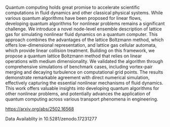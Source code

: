 Quantum computing holds great promise to accelerate scientific computations in fluid dynamics and other classical physical systems. While various quantum algorithms have been proposed for linear flows, developing quantum algorithms for nonlinear problems remains a significant challenge. We introduce a novel node-level ensemble description of lattice gas for simulating nonlinear fluid dynamics on a quantum computer. This approach combines the advantages of the lattice Boltzmann method, which offers low-dimensional representation, and lattice gas cellular automata, which provide linear collision treatment. Building on this framework, we propose a quantum lattice Boltzmann method that relies on linear operations with medium dimensionality. We validated the algorithm through comprehensive simulations of benchmark cases, including vortex-pair merging and decaying turbulence on  computational grid points. The results demonstrate remarkable agreement with direct numerical simulation, effectively capturing the essential nonlinear mechanisms of fluid dynamics. This work offers valuable insights into developing quantum algorithms for other nonlinear problems, and potentially advances the application of quantum computing across various transport phenomena in engineering.

https://arxiv.org/abs/2502.16568

Data Availablity in 10.5281/zenodo.17231277
